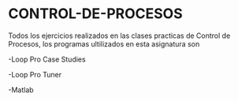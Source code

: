 # CONTROL-DE-PROCESOS
Todos los ejercicios realizados en las clases practicas de Control de Procesos, los programas ultilizados en esta asignatura son  

-Loop Pro Case Studies  

-Loop Pro Tuner  

-Matlab
